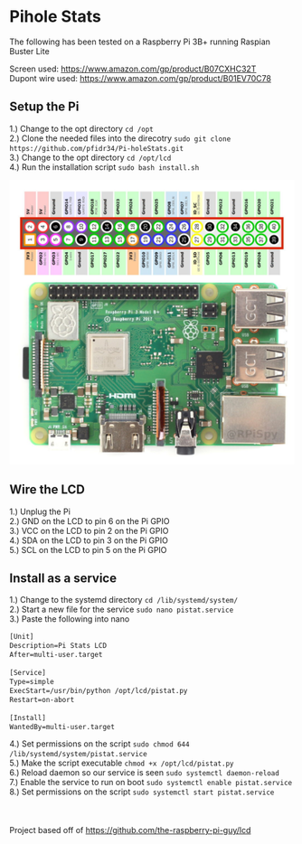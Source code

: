 # Pihole Stats

The following has been tested on a Raspberry Pi 3B+ running Raspian Buster Lite

Screen used: https://www.amazon.com/gp/product/B07CXHC32T <br>
Dupont wire used: https://www.amazon.com/gp/product/B01EV70C78

## Setup the Pi

1.) Change to the opt directory ```cd /opt``` <br>
2.) Clone the needed files into the direcotry ```sudo git clone https://github.com/pfidr34/Pi-holeStats.git``` <br>
3.) Change to the opt directory ```cd /opt/lcd``` <br>
4.) Run the installation script ```sudo bash install.sh``` <br>

![GPIO](https://github.com/pfidr34/Pi-holeStats/blob/master/images/pi3b+GPIO.jpg?raw=true)

## Wire the LCD

1.) Unplug the Pi <br>
2.) GND on the LCD to pin 6 on the Pi GPIO <br>
3.) VCC on the LCD to pin 2 on the Pi GPIO <br>
4.) SDA on the LCD to pin 3 on the Pi GPIO <br>
5.) SCL on the LCD to pin 5 on the Pi GPIO <br>

## Install as a service
1.) Change to the systemd directory ```cd /lib/systemd/system/``` <br>
2.) Start a new file for the service ```sudo nano pistat.service``` <br>
3.) Paste the following into nano <br>
```
[Unit]
Description=Pi Stats LCD
After=multi-user.target

[Service]
Type=simple
ExecStart=/usr/bin/python /opt/lcd/pistat.py
Restart=on-abort

[Install]
WantedBy=multi-user.target
``` 
4.) Set permissions on the script ```sudo chmod 644 /lib/systemd/system/pistat.service``` <br>
5.) Make the script executable ```chmod +x /opt/lcd/pistat.py``` <br>
6.) Reload daemon so our service is seen ```sudo systemctl daemon-reload``` <br>
7.) Enable the service to run on boot ```sudo systemctl enable pistat.service``` <br>
8.) Set permissions on the script ```sudo systemctl start pistat.service``` <br>
<br>
<br>
<br>
Project based off of https://github.com/the-raspberry-pi-guy/lcd
